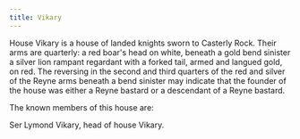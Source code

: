 ```yaml
---
title: Vikary
---
```


House Vikary is a house of landed knights sworn to Casterly Rock. Their arms are quarterly: a red boar's head on white, beneath a gold bend sinister a silver lion rampant regardant with a forked tail, armed and langued gold, on red. The reversing in the second and third quarters of the red and silver of the Reyne arms beneath a bend sinister may indicate that the founder of the house was either a Reyne bastard or a descendant of a Reyne bastard.

The known members of this house are:

Ser Lymond Vikary, head of house Vikary. 


